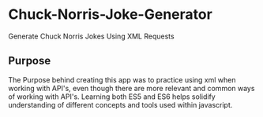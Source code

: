 # Chuck-Norris-Joke-Generator
Generate Chuck Norris Jokes Using XML Requests

## Purpose
The Purpose behind creating this app was to practice using xml when working with API's, even though there are more relevant and common ways of working with API's. Learning both ES5 and ES6 helps solidify understanding of different concepts and tools used within javascript.